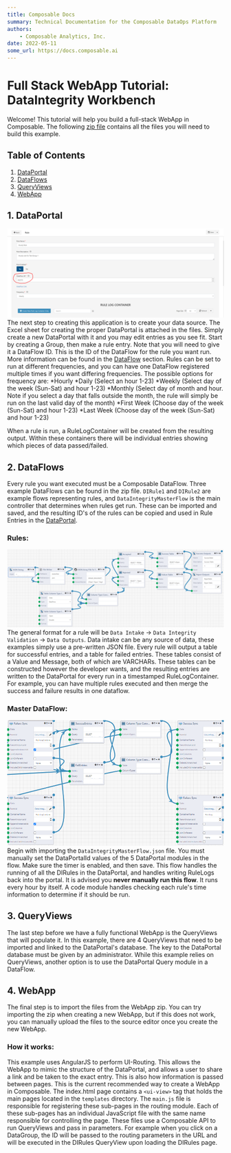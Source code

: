 ```yaml
---
title: Composable Docs
summary: Technical Documentation for the Composable DataOps Platform
authors:
    - Composable Analytics, Inc.
date: 2022-05-11
some_url: https://docs.composable.ai
---
```

# Full Stack WebApp Tutorial: DataIntegrity Workbench
Welcome! This tutorial will help you build a full-stack WebApp in Composable. The following <a href = "https://raw.githubusercontent.com/ComposableAnalytics/Docs/master/docs/WebApps/files/DataIntegrityWorkbenchFiles.zip" download>zip file</a> contains all the files you will need to build this example.
## Table of Contents
1. [DataPortal](#DIPortal)
2. [DataFlows](#DIFlow)
3. [QueryViews](#DIQuery)
4. [WebApp](#DIApp)
## <a name="DIPortal"></a>1. DataPortal
![DataPortal Rule](img/DIPortalRules.png)
The next step to creating this application is to create your data source. The Excel sheet for creating the proper DataPortal is attached in the files. Simply create a new DataPortal with it and you may edit entries as you see fit. Start by creating a Group, then make a rule entry. Note that you will need to give it a DataFlow ID. This is the ID of the DataFlow for the rule you want run. More information can be found in the [DataFlow](#DIFlow) section. Rules can be set to run at different frequencies, and you can have one DataFlow registered multiple times if you want differing frequencies. 
The possible options for frequency are:
*Hourly
*Daily (Select an hour 1-23)
*Weekly (Select day of the week (Sun-Sat) and hour 1-23)
*Monthly (Select day of month and hour. Note if you select a day that falls outside the month, the rule will simply be run on the last valid day of the month)
*First Week (Choose day of the week (Sun-Sat) and hour 1-23)
*Last Week (Choose day of the week (Sun-Sat) and hour 1-23)

When a rule is run, a RuleLogContainer will be created from the resulting output. Within these containers there will be individual entries showing which pieces of data passed/failed.

## <a name="DIFlow"></a>2. DataFlows
Every rule you want executed must be a Composable DataFlow. Three example DataFlows can be found in the zip file. `DIRule1` and `DIRule2` are example flows representing rules, and `DataIntegrityMasterFlow` is the main controller that determines when rules get run. These can be imported and saved, and the resulting ID's of the rules can be copied and used in Rule Entries in the [DataPortal](#DIPortal).

### Rules:
![DataFlow: Rule Example](img/DIFlowExample.png)
The general format for a rule will be `Data Intake` -> `Data Integrity Validation` -> `Data Outputs`. Data intake can be any source of data, these examples simply use a pre-written JSON file. Every rule will output a table for successful entries, and a table for failed entries. These tables consist of a Value and Message, both of which are VARCHARs. These tables can be constructed however the developer wants, and the resulting entries are written to the DataPortal for every run in a timestamped RuleLogContainer. For example, you can have multiple rules executed and then merge the success and failure results in one dataflow.

### Master DataFlow:
![DataFlow: Master Flow](img/DIFlowMaster.png)
Begin with importing the `DataIntegrityMasterFlow.json` file. You must manually set the DataPortalId values of the 5 DataPortal modules in the flow. Make sure the timer is enabled, and then save. This flow handles the running of all the DIRules in the DataPortal, and handles writing RuleLogs back into the portal.
It is advised you **never manually run this flow**. It runs every hour by itself. A code module handles checking each rule's time information to determine if it should be run.

## <a name="DIQuery"></a>3. QueryViews
The last step before we have a fully functional WebApp is the QueryViews that will populate it. In this example, there are 4 QueryViews that need to be imported and linked to the DataPortal's database. The key to the DataPortal database must be given by an administrator. While this example relies on QueryViews, another option is to use the DataPortal Query module in a DataFlow.

## <a name="DIApp"></a>4. WebApp
The final step is to import the files from the WebApp zip. You can try importing the zip when creating a new WebApp, but if this does not work, you can manually upload the files to the source editor once you create the new WebApp.
### How it works:
This example uses AngularJS to perform UI-Routing. This allows the WebApp to mimic the structure of the DataPortal, and allows a user to share a link and be taken to the exact entry. This is also how information is passed between pages. This is the current recommended way to create a WebApp in Composable. The index.html page contains a `<ui-view>` tag that holds the main pages located in the `templates` directory. The `main.js` file is responsible for registering these sub-pages in the routing module. Each of these sub-pages has an individual JavaScript file with the same name responsible for controlling the page. These files use a Composable API to run QueryViews and pass in parameters. For example when you click on a DataGroup, the ID will be passed to the routing parameters in the URL and will be executed in the DIRules QueryView upon loading the DIRules page.
